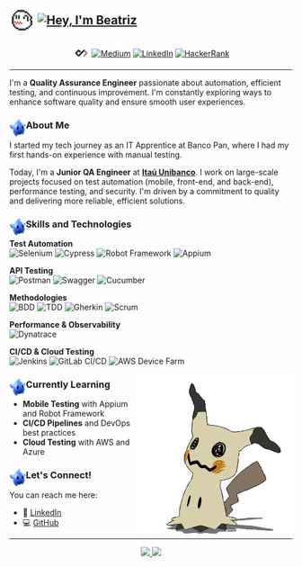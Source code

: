 ## <p align="left"><img align="center" alt="Gif-boo" height="45" src="img/gifs/boo.gif">    <a href="https://git.io/typing-svg"><img align="center" src="https://readme-typing-svg.herokuapp.com?font=Libre+Baskerville&pause=1000&color=74A8FD&vCenter=true&width=435&lines=%F0%9D%91%AF%F0%9D%92%86%F0%9D%92%9A%2C+%F0%9D%91%B0'%F0%9D%92%8E+%F0%9D%91%A9%F0%9D%92%86%F0%9D%92%82%F0%9D%92%95%F0%9D%92%93%F0%9D%92%8A%F0%9D%92%9B" alt="Hey, I'm Beatriz" /></a></p>

<div style="display: inline_block" align="center">
  <a href="https://app.daily.dev/ibtriz" target="_blank"><img align="center" src="img/icons/dailydevicon.png" alt="ibtriz" height="30" width="30" /></a>
  <a href="https://medium.com/@ibtriz" target="_blank"><img align="center" src="https://raw.githubusercontent.com/rahuldkjain/github-profile-readme-generator/master/src/images/icons/Social/medium.svg" alt="Medium" height="30" width="40" /></a>
  <a href="https://www.linkedin.com/in/beatriz-francelino-borges-carneiro/" target="_blank"><img align="center" src="https://raw.githubusercontent.com/rahuldkjain/github-profile-readme-generator/master/src/images/icons/Social/linked-in-alt.svg" alt="LinkedIn" height="28" width="40" /></a>
  <a href="https://www.hackerrank.com/profile/ibtriz" target="_blank"><img align="center" src="https://raw.githubusercontent.com/rahuldkjain/github-profile-readme-generator/master/src/images/icons/Social/hackerrank.svg" alt="HackerRank" height="30" width="40" /></a>
</div>

---

I'm a **Quality Assurance Engineer** passionate about automation, efficient testing, and continuous improvement. I'm constantly exploring ways to enhance software quality and ensure smooth user experiences.

### <img align="left" alt="•" height="30" src="img/png/blue_luma__super_mario_galaxy__png_by_sylvanbey_dfwxwsw-pre.png">About Me

I started my tech journey as an IT Apprentice at Banco Pan, where I had my first hands-on experience with manual testing.

Today, I'm a **Junior QA Engineer** at **[Itaú Unibanco](https://www.linkedin.com/company/itau/mycompany/)**. I work on large-scale projects focused on test automation (mobile, front-end, and back-end), performance testing, and security. I'm driven by a commitment to quality and delivering more reliable, efficient solutions.

### <img align="left" alt="•" height="30" src="img/png/blue_luma__super_mario_galaxy__png_by_sylvanbey_dfwxwsw-pre.png">Skills and Technologies

**Test Automation**  
![Selenium](https://img.shields.io/badge/-Selenium-43B02A?style=flat&logo=selenium&logoColor=white)  ![Cypress](https://img.shields.io/badge/-Cypress-17202C?style=flat&logo=cypress&logoColor=white)  ![Robot Framework](https://img.shields.io/badge/-Robot_Framework-green?style=flat)  ![Appium](https://img.shields.io/badge/-Appium-00B4AB?style=flat&logo=appium&logoColor=white)

**API Testing**  
![Postman](https://img.shields.io/badge/-Postman-FF6C37?style=flat&logo=postman&logoColor=white)  ![Swagger](https://img.shields.io/badge/-Swagger-85EA2D?style=flat&logo=swagger&logoColor=black)  ![Cucumber](https://img.shields.io/badge/-Cucumber-25A12D?style=flat&logo=cucumber&logoColor=white)

**Methodologies**  
![BDD](https://img.shields.io/badge/-BDD-blueviolet?style=flat)  ![TDD](https://img.shields.io/badge/-TDD-blueviolet?style=flat)  ![Gherkin](https://img.shields.io/badge/-Gherkin-darkgreen?style=flat)  ![Scrum](https://img.shields.io/badge/-Scrum-blueviolet?style=flat)

**Performance & Observability**  
![Dynatrace](https://img.shields.io/badge/-Dynatrace-1496FF?style=flat&logo=dynatrace&logoColor=white)

**CI/CD & Cloud Testing**  
![Jenkins](https://img.shields.io/badge/-Jenkins-D24939?style=flat&logo=jenkins&logoColor=white)  ![GitLab CI/CD](https://img.shields.io/badge/-GitLab_CI%2FCD-FCA121?style=flat&logo=gitlab&logoColor=white)  ![AWS Device Farm](https://img.shields.io/badge/-AWS_Device_Farm-orange?style=flat&logo=amazonaws&logoColor=white)

<img align="right" height="290" alt="Gif of the game character mimikyu" src="https://github.com/ibtriz/ibtriz/blob/fbe4c9a915effc10ccd745d63b02a9db30847eaf/img/gifs/mimikyuu.gif">

### <img align="left" alt="•" height="30" src="img/png/blue_luma__super_mario_galaxy__png_by_sylvanbey_dfwxwsw-pre.png">Currently Learning


- **Mobile Testing** with Appium and Robot Framework  
- **CI/CD Pipelines** and DevOps best practices  
- **Cloud Testing** with AWS and Azure

### <img align="left" alt="•" height="30" src="img/png/blue_luma__super_mario_galaxy__png_by_sylvanbey_dfwxwsw-pre.png">Let's Connect!

You can reach me here:
- 💼 [LinkedIn](https://www.linkedin.com/in/beatriz-francelino-borges-carneiro/)  
- 💻 [GitHub](https://github.com/ibtriz)



---

<div align="center">
  <a href="https://github.com/ibtriz">
    <img height="180em" src="https://github-readme-stats.vercel.app/api/top-langs/?username=ibtriz&layout=compact&langs_count=7&theme=rose_pine" />
    <img height="180em" src="https://github-readme-stats.vercel.app/api?username=ibtriz&show_icons=true&theme=rose_pine&include_all_commits=true&count_private=true" />
  </a>
</div>

